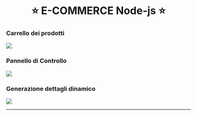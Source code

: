 <h1 align="center"> ⭐️ E-COMMERCE  Node-js ⭐️ </h1>
<h3>Carrello dei prodotti</h3>
<img  src="https://raw.githubusercontent.com/TheCriicom/E-commerce-in-node-js/master/img/2.gif?token=GHSAT0AAAAAABVRPRNRKPJJS3AVC3UW6BEIYVGSPNQ" >
<h3>Pannello di Controllo</h3>
<img  src="https://github.com/TheCriicom/E-commerce-in-node-js/blob/master/img/3.gif?raw=true" >
<h3>Generazione dettagli dinamico</h3>
<img  src="https://raw.githubusercontent.com/TheCriicom/E-commerce-in-node-js/master/img/1.gif?token=GHSAT0AAAAAABVRPRNRZREVUIL6Z5JLNRSUYVGSTAA" >
<hr>

